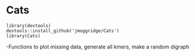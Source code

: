 # Cats


```
library(devtools)
devtools::install_github('jmoggridge/Cats')
library(Cats)
````


-Functions to plot missing data, generate all kmers, make a random digraph
